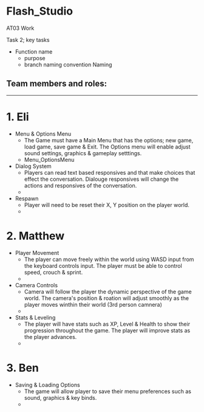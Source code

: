 # Flash_Studio
 AT03 Work
 
Task 2;
 key tasks
 - Function name
   - purpose
   - branch naming convention Naming 

 ## Team members and roles:
 ---
# 1. Eli 
- Menu & Options Menu
  - The Game must have a Main Menu that has the options; new game, load game, save game & Exit. The Options menu will enable adjust sound settings, graphics & gameplay setttings.
  - Menu_OptionsMenu
- Dialog System
  - Players can read text based responsives and that make choices that effect the conversation. Dialouge responsives will change the actions and responsives of the conversation.
  - 
- Respawn
  - Player will need to be reset their X, Y position on the player world.
  - 
# 2. Matthew
- Player Movement
  - The player can move freely within the world using WASD input from the keyboard controls input. The player must be able to control speed, crouch & sprint.
  - 
- Camera Controls
  - Camera will follow the player the dynamic perspective of the game world. The camera's position & roation will adjust smoothly as the player moves winthin their world (3rd person camnera)
  - 
- Stats & Leveling
  - The player will have stats such as XP, Level & Health to show their progression throughout the game. The player will improve stats as the player advances.
  - 

# 3. Ben

- Saving & Loading Options
  - The game will allow player to save their menu preferences such as sound, graphics & key binds.
  - 
